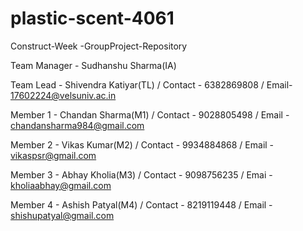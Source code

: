 # plastic-scent-4061
Construct-Week -GroupProject-Repository

Team Manager - Sudhanshu Sharma(IA)

Team Lead - Shivendra Katiyar(TL) / Contact - 6382869808 / Email- 17602224@velsuniv.ac.in

Member 1 - Chandan Sharma(M1) / Contact - 9028805498 / Email - chandansharma984@gmail.com

Member 2 - Vikas Kumar(M2) / Contact - 9934884868 / Email - vikaspsr@gmail.com

Member 3 - Abhay Kholia(M3) / Contact - 9098756235 / Emai - kholiaabhay@gmail.com

Member 4 - Ashish Patyal(M4) / Contact - 8219119448 / Email - shishupatyal@gmail.com
